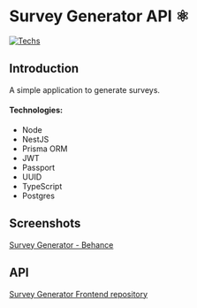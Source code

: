 # Survey Generator API ⚛️

[![Techs](https://skillicons.dev/icons?i=nodejs,nest,prisma)](#)

## Introduction

A simple application to generate surveys.

#### Technologies:

- Node
- NestJS
- Prisma ORM
- JWT
- Passport
- UUID
- TypeScript
- Postgres

## Screenshots

[Survey Generator - Behance](https://www.behance.net/gallery/177535587/Survey-Generator-App)

## API

[Survey Generator Frontend repository](https://github.com/camilosanchezdev/survey-app)
